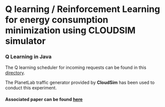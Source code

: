 
# Q learning / Reinforcement Learning for energy consumption minimization using CLOUDSIM simulator

### Q Learning in Java 

The Q learning scheduler for incoming requests can be found in this [directory](https://github.com/EsratMaria/Reinforcement-Learning_for_Energy_Minimization_Using_CLoudsim/tree/master/examples/org/cloudbus/cloudsim/examples/QLearningScheduler).

The PlanetLab traffic generator provided by **CloudSim** has been used to conduct this experiment.      

#### Associated paper can be found [here](https://link.springer.com/article/10.1007/s10586-021-03338-9)

